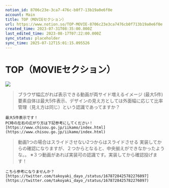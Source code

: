 ```yaml
---
notion_id: 8706c23e-3ca7-476c-b0f7-13b19a0e6f0e
account: Main
title: TOP（MOVIEセクション）
url: https://www.notion.so/TOP-MOVIE-8706c23e3ca7476cb0f713b19a0e6f0e
created_time: 2023-07-31T08:35:00.000Z
last_edited_time: 2023-08-17T07:22:00.000Z
sync_status: placeholder
sync_time: 2025-07-12T15:01:15.095526
---
```

# TOP（MOVIEセクション）

![](https://prod-files-secure.s3.us-west-2.amazonaws.com/736adce6-a3a4-4a64-9f74-d9aa055c96d2/f707b1cb-af32-4ccf-8666-3f670d8a0cf2/Untitled.png?X-Amz-Algorithm=AWS4-HMAC-SHA256&X-Amz-Content-Sha256=UNSIGNED-PAYLOAD&X-Amz-Credential=ASIAZI2LB466T2IZVY6Q%2F20250719%2Fus-west-2%2Fs3%2Faws4_request&X-Amz-Date=20250719T043419Z&X-Amz-Expires=3600&X-Amz-Security-Token=IQoJb3JpZ2luX2VjEIT%2F%2F%2F%2F%2F%2F%2F%2F%2F%2FwEaCXVzLXdlc3QtMiJGMEQCIClZdwlcMx1HWTrTHBLeMXl7ZRKckDdijsUyg8ZDoZx3AiB7mCvQOx%2FAgKdxeM9az1R8lWimtiAkxKLRHa3pcWvD5SqIBAid%2F%2F%2F%2F%2F%2F%2F%2F%2F%2F8BEAAaDDYzNzQyMzE4MzgwNSIMmfu8UfC9m1aVGtSWKtwDcvLc%2BeyfSY5WaXLb7XLsbyoGKjmoI8UkTzztCp12WtnxtYENkwEqz%2BDSKrARyLEOxdv9ls0rt0%2BBe0i%2BxNHSJ8Q%2BHvW1gwEtaPxxWRNxTbrhTy854vTzAkFI0wdvokcxMyPPdpsUVvdE1qDotwJcbkSzZM%2Bfl954%2BxvLL6qAW2g1vM6jbndCmVqpR7RnoHf%2FOt2nq7DDjEAxcuYyqtxoIIpCdlELR5%2B1jryi9Z7jRNwFBRn38OliEdM5QsQ%2BfRaHTo68ZreNY7imXjyM%2BPCSzp%2FO%2BSoTfrAi9KqwoV2vNZdCvaXdLIMqDCG4BPGNHLyimzmn54WiZPTcZJ%2BPfsDXxNl%2Bzqht0IGV76OgvRAUOwjYVMomSrxhZOOb7EOjDhpypH0a4zA5lfdtIDLuqtNNAckRGEX3%2Bb7jGfDhV4tE4MWc5JKbOor9YROhphlB00h%2BzaG6JfGV6HwZk1jDwFQPIr%2BbyV%2BlazjhtTs6WfP9o5BLWfDdyArOrK3HkYSrJ3zTKoT1LNL1kfXnrQKtCQDshsNLHnc5sJgoeUznAiWl50Oomnr%2FVCpV0k2IL0RdYFlnieraA1G1tSm7fsVgg0DXLlXCAOkgF9rt9QMWc2vQV8HOqCxufZHHeRyf7RMwl6rswwY6pgFlpLjIONrecymhnO2CB%2BcYVJhk3vjbY2KEOzEO168P7ta6Te%2FSatf%2B0K2ug84KByxOUCehHRrPsbbvBADPWh5CyqOevWOzXFo9kDWPYBWt897A129MpiaulE4sPjHgA3B4Hk9TE65I2OBrv5Q8F%2Bj7DdslT8ZSUW6k2QcqVaMmKl7Bq6YOQsWnBA6Osocf3gOKtOMoMKd%2BPCMlPWHnxPPvUuYEiaNb&X-Amz-Signature=98b8d6bcd748390a3f21f00ce9977c0835639894d6a92788a39fc840cd9e0659&X-Amz-SignedHeaders=host&x-amz-checksum-mode=ENABLED&x-id=GetObject)
> ブラウザ幅広がれば表示できる動画が両サイド増えるイメージ
(最大5件)
要素自体は最大5件表示、デザインの見え方としては外面幅に応じて比率管理（見え方は同じ）という認識であってますか？
```plain text
最大5件表示です！
PC時の左右の広がり方は下記参考にしてください！
[https://www.chisou.go.jp/iikamo/index.html](https://www.chisou.go.jp/iikamo/index.html)
```
> 動画1つの場合はスライドさせない2つからはスライドさせる
実装してからの確認になりますが、２つからとなると、中央揃えができなかったような。。
※３つ動画があれば実装可の認識です。実装してから確認投げます！
```plain text
こちら参考になりませんか？
[https://twitter.com/takoyaki_dayo_/status/1678728425782276097](https://twitter.com/takoyaki_dayo_/status/1678728425782276097)
```
